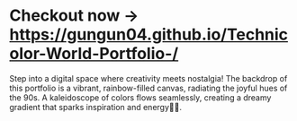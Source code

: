 # Checkout now -> https://gungun04.github.io/Technicolor-World-Portfolio-/
Step into a digital space where creativity meets nostalgia! The backdrop of this portfolio is a vibrant, rainbow-filled canvas, radiating the joyful hues of the 90s. A kaleidoscope of colors flows seamlessly, creating a dreamy gradient that sparks inspiration and energy🌈✨.
